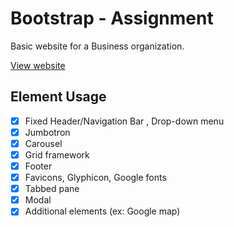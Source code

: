# Bootstrap - Assignment

Basic website for a Business organization.

[View website](https://bsd15.github.io/stack-route-assignment-1/. )

## Element Usage

- [x] Fixed Header/Navigation Bar , Drop-down menu
- [x] Jumbotron
- [x] Carousel
- [x] Grid framework
- [x] Footer
- [x] Favicons, Glyphicon, Google fonts
- [x] Tabbed pane
- [x] Modal
- [x] Additional elements (ex: Google map)
